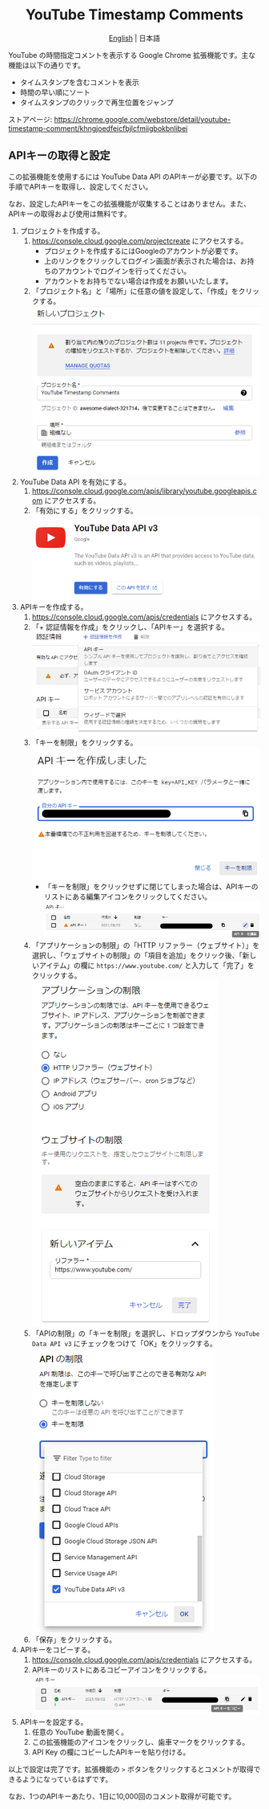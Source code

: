 <div align="center">

# YouTube Timestamp Comments

[English](./README.md) | 日本語

</div>

YouTube の時間指定コメントを表示する Google Chrome 拡張機能です。主な機能は以下の通りです。

- タイムスタンプを含むコメントを表示
- 時間の早い順にソート
- タイムスタンプのクリックで再生位置をジャンプ

ストアページ: https://chrome.google.com/webstore/detail/youtube-timestamp-comment/khngjoedfeicfbjlcfmiigbokbnlibei


## APIキーの取得と設定

この拡張機能を使用するには YouTube Data API のAPIキーが必要です。以下の手順でAPIキーを取得し、設定してください。

なお、設定したAPIキーをこの拡張機能が収集することはありません。また、APIキーの取得および使用は無料です。

1. プロジェクトを作成する。
    1. https://console.cloud.google.com/projectcreate にアクセスする。
        - プロジェクトを作成するにはGoogleのアカウントが必要です。
        - 上のリンクをクリックしてログイン画面が表示された場合は、お持ちのアカウントでログインを行ってください。
        - アカウントをお持ちでない場合は作成をお願いいたします。
    2. 「プロジェクト名」と「場所」に任意の値を設定して、「作成」をクリックする。  
        ![プロジェクトを作成](./doc/user/resources/projectcreate.ja.png)
2. YouTube Data API を有効にする。
    1. https://console.cloud.google.com/apis/library/youtube.googleapis.com にアクセスする。
    2. 「有効にする」をクリックする。  
        ![APIを有効化](./doc/user/resources/enableapi.ja.png)
3. APIキーを作成する。
    1. https://console.cloud.google.com/apis/credentials にアクセスする。
    2. 「+ 認証情報を作成」をクリックし、「APIキー」を選択する。  
        ![APIキーを作成](./doc/user/resources/createkey.ja.png)
    3. 「キーを制限」をクリックする。  
        ![キーを制限](./doc/user/resources/restrictkey.ja.png)
        - 「キーを制限」をクリックせずに閉じてしまった場合は、APIキーのリストにある編集アイコンをクリックしてください。  
            ![キーを編集](./doc/user/resources/editkey.ja.png)
    4. 「アプリケーションの制限」の「HTTP リファラー（ウェブサイト）」を選択し、「ウェブサイトの制限」の「項目を追加」をクリック後、「新しいアイテム」の欄に `https://www.youtube.com/` と入力して「完了」をクリックする。  
        ![リファラーの設定](./doc/user/resources/setreferrer.ja.png)
    5. 「APIの制限」の「キーを制限」を選択し、ドロップダウンから `YouTube Data API v3` にチェックをつけて「OK」をクリックする。  
        ![APIの制限](./doc/user/resources/restrictapi.ja.png)
    6. 「保存」をクリックする。
4. APIキーをコピーする。
    1. https://console.cloud.google.com/apis/credentials にアクセスする。
    2. APIキーのリストにあるコピーアイコンをクリックする。  
        ![キーのコピー](./doc/user/resources/copykey.ja.png)
5. APIキーを設定する。
    1. 任意の YouTube 動画を開く。
    2. この拡張機能のアイコンをクリックし、歯車マークをクリックする。
    3. API Key の欄にコピーしたAPIキーを貼り付ける。

以上で設定は完了です。拡張機能の `>` ボタンをクリックするとコメントが取得できるようになっているはずです。

なお、1つのAPIキーあたり、1日に10,000回のコメント取得が可能です。
